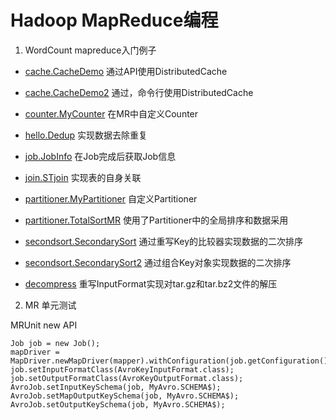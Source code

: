 # Hadoop MapReduce编程

1. WordCount mapreduce入门例子

* [cache.CacheDemo](cache/CacheDemo.java) 通过API使用DistributedCache
* [cache.CacheDemo2](cache/CacheDemo2.java) 通过，命令行使用DistributedCache
* [counter.MyCounter](counter/MyCounter.java) 在MR中自定义Counter
* [hello.Dedup](hello/Dedup.java) 实现数据去除重复
* [job.JobInfo](job/JobInfo.java) 在Job完成后获取Job信息
* [join.STjoin](join/STjoin.java) 实现表的自身关联
* [partitioner.MyPartitioner](partitioner/MyPartitioner.java) 自定义Partitioner
* [partitioner.TotalSortMR](partitioner/TotalSortMR.java) 使用了Partitioner中的全局排序和数据采用
* [secondsort.SecondarySort](secondsort/SecondarySort.java) 通过重写Key的比较器实现数据的二次排序
* [secondsort.SecondarySort2](secondsort/SecondarySort2.java) 通过组合Key对象实现数据的二次排序

* [decompress](secondsort) 重写InputFormat实现对tar.gz和tar.bz2文件的解压

2. MR 单元测试
	
MRUnit new API

 	Job job = new Job();
	mapDriver = MapDriver.newMapDriver(mapper).withConfiguration(job.getConfiguration());
	job.setInputFormatClass(AvroKeyInputFormat.class);
	job.setOutputFormatClass(AvroKeyOutputFormat.class);
	AvroJob.setInputKeySchema(job, MyAvro.SCHEMA$);
	AvroJob.setMapOutputKeySchema(job, MyAvro.SCHEMA$);
	AvroJob.setOutputKeySchema(job, MyAvro.SCHEMA$);